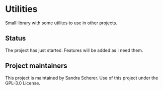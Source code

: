 # Utilities

Small library with some utilites to use in other projects.


## Status

The project has just started. Features will be added as I need them.


## Project maintainers

This project is maintained by Sandra Scherer. Use of this project under the GPL-3.0 License.
